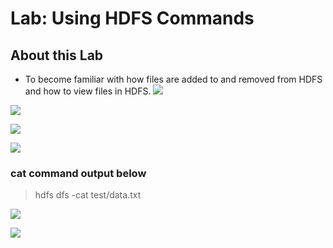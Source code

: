 # Lab: Using HDFS Commands
## About this Lab 
* To become familiar with how files are added to and removed from HDFS and how to view files in HDFS. 
<a href="image"><img src="https://drive.google.com/uc?id=1fgN5rDg0KsTbAWkIWUkf2DzHDmKNsloi"></a>

<a href="image"><img src="https://drive.google.com/uc?id=1_00DjBA29YOcSa_b865b8ki_lnEKdnhc"></a>

<a href="image"><img src="https://drive.google.com/uc?id=1V_oDIErlo-D5lcAGMo_s1nYdZFUmLwzG"></a>

<a href="image"><img src="https://drive.google.com/uc?id=1gKDiRNmRiaLtWB1cAHL9CpE6ugvGog_-"></a>
### cat command output below
> hdfs dfs -cat test/data.txt

<a href="image"><img src="https://drive.google.com/uc?id=1z-FAVDvwABnCVu8zjZhpKv_q7jf4FWSY"></a>


<a href="image"><img src="https://drive.google.com/uc?id=1I2p8gfs01UhvzqQcER6a9PqTSqgvyX1S"></a>


